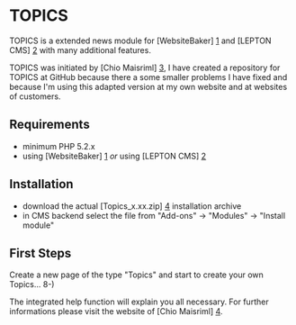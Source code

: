 # TOPICS

TOPICS is a extended news module for [WebsiteBaker] [1] and [LEPTON CMS] [2] with many additional features.

TOPICS was initiated by [Chio Maisriml] [3], I have created a repository for TOPICS at GitHub because there a some smaller problems I have fixed and because I'm using this adapted version at my own website and at websites of customers.

## Requirements

* minimum PHP 5.2.x
* using [WebsiteBaker] [1] _or_ using [LEPTON CMS] [2]

## Installation

* download the actual [Topics_x.xx.zip] [4] installation archive
* in CMS backend select the file from "Add-ons" -> "Modules" -> "Install module"

## First Steps

Create a new page of the type "Topics" and start to create your own Topics... 8-)

The integrated help function will explain you all necessary. For further informations please visit the website of [Chio Maisriml] [4].

[1]: http://websitebaker2.org "WebsiteBaker Content Management System"
[2]: http://lepton-cms.org "LEPTON CMS"
[3]: http://websitebaker.at
[4]: https://github.com/phpManufaktur/TOPICS/downloads

